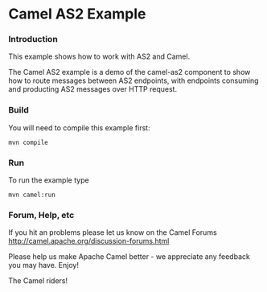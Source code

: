 # Camel AS2 Example

### Introduction

This example shows how to work with AS2 and Camel.

The Camel AS2 example is a demo of the camel-as2 component to show how to route messages between AS2 endpoints,
with endpoints consuming and producting AS2 messages over HTTP request.  

### Build

You will need to compile this example first:

	mvn compile

### Run

To run the example type

	mvn camel:run


### Forum, Help, etc

If you hit an problems please let us know on the Camel Forums
	<http://camel.apache.org/discussion-forums.html>

Please help us make Apache Camel better - we appreciate any feedback you may
have.  Enjoy!


The Camel riders!
